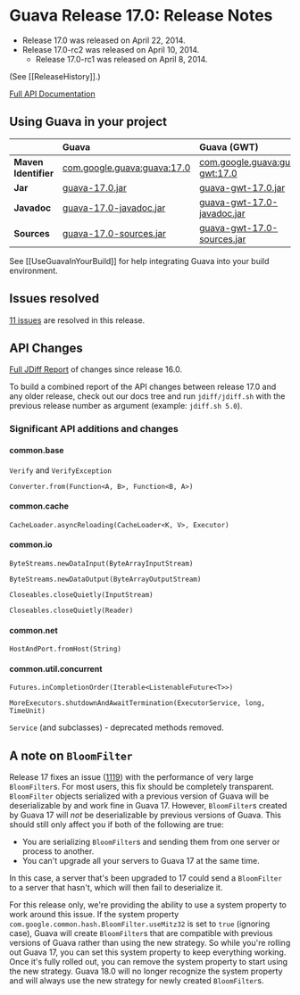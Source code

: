 # Guava Release 17.0: Release Notes

* Release 17.0 was released on April 22, 2014.
* Release 17.0-rc2 was released on April 10, 2014.
    * Release 17.0-rc1 was released on April 8, 2014.

(See [[ReleaseHistory]].)

[Full API Documentation](http://google.github.io/guava/releases/17.0/api/docs/)

## Using Guava in your project

|                      | **Guava**                                | **Guava (GWT)**                          | **Guava (JDK5 Backport)**                |
| :------------------- | :--------------------------------------- | :--------------------------------------- | :--------------------------------------- |
| **Maven Identifier** | [com.google.guava:guava:17.0](http://search.maven.org/#artifactdetails%7Ccom.google.guava%7Cguava%7C17.0%7Cbundle) | [com.google.guava:guava-gwt:17.0](http://search.maven.org/#artifactdetails%7Ccom.google.guava%7Cguava-gwt%7C17.0%7Cbundle) | [com.google.guava:guava-jdk5:17.0](http://search.maven.org/#artifactdetails%7Ccom.google.guava%7Cguava-jdk5%7C17.0%7Cbundle) |
| **Jar**              | [guava-17.0.jar](http://search.maven.org/remotecontent?filepath=com/google/guava/guava/17.0/guava-17.0.jar) | [guava-gwt-17.0.jar](http://search.maven.org/remotecontent?filepath=com/google/guava/guava-gwt/17.0/guava-gwt-17.0.jar) | [guava-jdk5-17.0.jar](http://search.maven.org/remotecontent?filepath=com/google/guava/guava-jdk5/17.0/guava-jdk5-17.0.jar) |
| **Javadoc**          | [guava-17.0-javadoc.jar](http://search.maven.org/remotecontent?filepath=com/google/guava/guava/17.0/guava-17.0-javadoc.jar) | [guava-gwt-17.0-javadoc.jar](http://search.maven.org/remotecontent?filepath=com/google/guava/guava-gwt/17.0/guava-gwt-17.0-javadoc.jar) | [guava-jdk5-17.0-javadoc.jar](http://search.maven.org/remotecontent?filepath=com/google/guava/guava-jdk5/17.0/guava-jdk5-17.0-javadoc.jar) |
| **Sources**          | [guava-17.0-sources.jar](http://search.maven.org/remotecontent?filepath=com/google/guava/guava/17.0/guava-17.0-sources.jar) | [guava-gwt-17.0-sources.jar](http://search.maven.org/remotecontent?filepath=com/google/guava/guava-gwt/17.0/guava-gwt-17.0-sources.jar) | [guava-jdk5-17.0-sources.jar](http://search.maven.org/remotecontent?filepath=com/google/guava/guava-jdk5/17.0/guava-jdk5-17.0-sources.jar) |

See [[UseGuavaInYourBuild]] for help integrating Guava into your build environment.

## Issues resolved

[11 issues](https://github.com/google/guava/issues?utf8=%E2%9C%93&q=milestone%3A17.0+is%3Aclosed+) are resolved in this release.

## API Changes

[Full JDiff Report](http://google.github.io/guava/releases/17.0/api/diffs/) of changes since release 16.0.

To build a combined report of the API changes between release 17.0 and any older release, check out our docs tree and run `jdiff/jdiff.sh` with the previous release number as argument (example: `jdiff.sh 5.0`).

### Significant API additions and changes

#### common.base

`Verify` and `VerifyException`

`Converter.from(Function<A, B>, Function<B, A>)`

#### common.cache

`CacheLoader.asyncReloading(CacheLoader<K, V>, Executor)`

#### common.io

`ByteStreams.newDataInput(ByteArrayInputStream)`

`ByteStreams.newDataOutput(ByteArrayOutputStream)`

`Closeables.closeQuietly(InputStream)`

`Closeables.closeQuietly(Reader)`

#### common.net

`HostAndPort.fromHost(String)`

#### common.util.concurrent

`Futures.inCompletionOrder(Iterable<ListenableFuture<T>>)`

`MoreExecutors.shutdownAndAwaitTermination(ExecutorService, long, TimeUnit)`

`Service` (and subclasses) - deprecated methods removed.

## A note on `BloomFilter`

Release 17 fixes an issue ([1119](https://github.com/google/guava/issues/1119)) with the performance of very large `BloomFilter`s. For most users, this fix should be completely transparent. `BloomFilter` objects serialized with a previous version of Guava will be deserializable by and work fine in Guava 17. However, `BloomFilter`s created by Guava 17 will _not_ be deserializable by previous versions of Guava. This should still only affect you if both of the following are true:

* You are serializing `BloomFilter`s and sending them from one server or process to another.
* You can't upgrade all your servers to Guava 17 at the same time.

In this case, a server that's been upgraded to 17 could send a `BloomFilter` to a server that hasn't, which will then fail to deserialize it.

For this release only, we're providing the ability to use a system property to work around this issue. If the system property `com.google.common.hash.BloomFilter.useMitz32` is set to `true` (ignoring case), Guava will create `BloomFilter`s that are compatible with previous versions of Guava rather than using the new strategy. So while you're rolling out Guava 17, you can set this system property to keep everything working. Once it's fully rolled out, you can remove the system property to start using the new strategy. Guava 18.0 will no longer recognize the system property and will always use the new strategy for newly created `BloomFilter`s.
